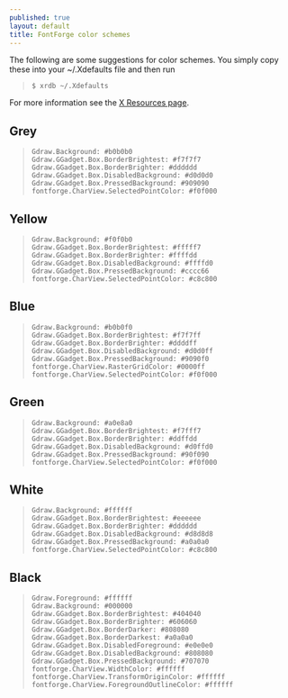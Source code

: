 ```yaml
---
published: true
layout: default
title: FontForge color schemes
---
```



The following are some suggestions for color schemes. You simply copy
these into your \~/.Xdefaults file and then run

>     $ xrdb ~/.Xdefaults

For more information see the [X Resources page](../../interface/xres/).

Grey
----

>     Gdraw.Background: #b0b0b0
>     Gdraw.GGadget.Box.BorderBrightest: #f7f7f7
>     Gdraw.GGadget.Box.BorderBrighter: #dddddd
>     Gdraw.GGadget.Box.DisabledBackground: #d0d0d0
>     Gdraw.GGadget.Box.PressedBackground: #909090
>     fontforge.CharView.SelectedPointColor: #f0f000

Yellow
------

>     Gdraw.Background: #f0f0b0
>     Gdraw.GGadget.Box.BorderBrightest: #fffff7
>     Gdraw.GGadget.Box.BorderBrighter: #ffffdd
>     Gdraw.GGadget.Box.DisabledBackground: #ffffd0
>     Gdraw.GGadget.Box.PressedBackground: #cccc66
>     fontforge.CharView.SelectedPointColor: #c8c800

Blue
----

>     Gdraw.Background: #b0b0f0
>     Gdraw.GGadget.Box.BorderBrightest: #f7f7ff
>     Gdraw.GGadget.Box.BorderBrighter: #ddddff
>     Gdraw.GGadget.Box.DisabledBackground: #d0d0ff
>     Gdraw.GGadget.Box.PressedBackground: #9090f0
>     fontforge.CharView.RasterGridColor: #0000ff
>     fontforge.CharView.SelectedPointColor: #f0f000

Green
-----

>     Gdraw.Background: #a0e8a0
>     Gdraw.GGadget.Box.BorderBrightest: #f7fff7
>     Gdraw.GGadget.Box.BorderBrighter: #ddffdd
>     Gdraw.GGadget.Box.DisabledBackground: #d0ffd0
>     Gdraw.GGadget.Box.PressedBackground: #90f090
>     fontforge.CharView.SelectedPointColor: #f0f000

White
-----

>     Gdraw.Background: #ffffff
>     Gdraw.GGadget.Box.BorderBrightest: #eeeeee
>     Gdraw.GGadget.Box.BorderBrighter: #dddddd
>     Gdraw.GGadget.Box.DisabledBackground: #d8d8d8
>     Gdraw.GGadget.Box.PressedBackground: #a0a0a0
>     fontforge.CharView.SelectedPointColor: #c8c800

Black
-----

>     Gdraw.Foreground: #ffffff
>     Gdraw.Background: #000000
>     Gdraw.GGadget.Box.BorderBrightest: #404040
>     Gdraw.GGadget.Box.BorderBrighter: #606060
>     Gdraw.GGadget.Box.BorderDarker: #808080
>     Gdraw.GGadget.Box.BorderDarkest: #a0a0a0
>     Gdraw.GGadget.Box.DisabledForeground: #e0e0e0
>     Gdraw.GGadget.Box.DisabledBackground: #808080
>     Gdraw.GGadget.Box.PressedBackground: #707070
>     fontforge.CharView.WidthColor: #ffffff
>     fontforge.CharView.TransformOriginColor: #ffffff
>     fontforge.CharView.ForegroundOutlineColor: #ffffff
